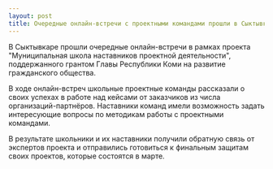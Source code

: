 ```yaml
---
layout: post
title: Очередные онлайн-встречи с проектными командами прошли в Сыктывкаре
---
```


В Сыктывкаре прошли очередные онлайн-встречи в рамках проекта "Муниципальная школа наставников проектной деятельности", поддержанного грантом Главы Республики Коми на развитие гражданского общества.

В ходе онлайн-встреч школьные проектные команды рассказали о своих успехах в работе над кейсами от заказчиков из числа организаций-партнёров. Наставники команд имели возможность задать интересующие вопросы по методикам работы с проектными командами.

В результате школьники и их наставники получили обратную связь от экспертов проекта и отправились готовиться к финальным защитам своих проектов, которые состоятся в марте.

